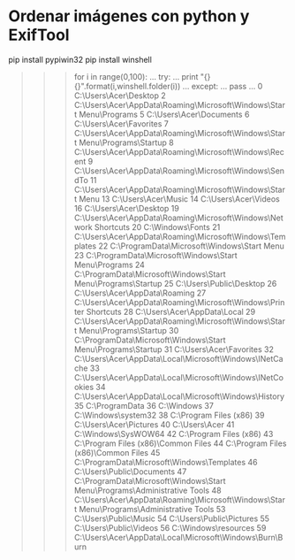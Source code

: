 # Ordenar imágenes con python y ExifTool

pip install pypiwin32
pip install winshell

>>> for i in range(0,100):
...   try:
...     print "{} {}".format(i,winshell.folder(i))
...   except:
...     pass
...
0 C:\Users\Acer\Desktop
2 C:\Users\Acer\AppData\Roaming\Microsoft\Windows\Start Menu\Programs
5 C:\Users\Acer\Documents
6 C:\Users\Acer\Favorites
7 C:\Users\Acer\AppData\Roaming\Microsoft\Windows\Start Menu\Programs\Startup
8 C:\Users\Acer\AppData\Roaming\Microsoft\Windows\Recent
9 C:\Users\Acer\AppData\Roaming\Microsoft\Windows\SendTo
11 C:\Users\Acer\AppData\Roaming\Microsoft\Windows\Start Menu
13 C:\Users\Acer\Music
14 C:\Users\Acer\Videos
16 C:\Users\Acer\Desktop
19 C:\Users\Acer\AppData\Roaming\Microsoft\Windows\Network Shortcuts
20 C:\Windows\Fonts
21 C:\Users\Acer\AppData\Roaming\Microsoft\Windows\Templates
22 C:\ProgramData\Microsoft\Windows\Start Menu
23 C:\ProgramData\Microsoft\Windows\Start Menu\Programs
24 C:\ProgramData\Microsoft\Windows\Start Menu\Programs\Startup
25 C:\Users\Public\Desktop
26 C:\Users\Acer\AppData\Roaming
27 C:\Users\Acer\AppData\Roaming\Microsoft\Windows\Printer Shortcuts
28 C:\Users\Acer\AppData\Local
29 C:\Users\Acer\AppData\Roaming\Microsoft\Windows\Start Menu\Programs\Startup
30 C:\ProgramData\Microsoft\Windows\Start Menu\Programs\Startup
31 C:\Users\Acer\Favorites
32 C:\Users\Acer\AppData\Local\Microsoft\Windows\INetCache
33 C:\Users\Acer\AppData\Local\Microsoft\Windows\INetCookies
34 C:\Users\Acer\AppData\Local\Microsoft\Windows\History
35 C:\ProgramData
36 C:\Windows
37 C:\Windows\system32
38 C:\Program Files (x86)
39 C:\Users\Acer\Pictures
40 C:\Users\Acer
41 C:\Windows\SysWOW64
42 C:\Program Files (x86)
43 C:\Program Files (x86)\Common Files
44 C:\Program Files (x86)\Common Files
45 C:\ProgramData\Microsoft\Windows\Templates
46 C:\Users\Public\Documents
47 C:\ProgramData\Microsoft\Windows\Start Menu\Programs\Administrative Tools
48 C:\Users\Acer\AppData\Roaming\Microsoft\Windows\Start Menu\Programs\Administrative Tools
53 C:\Users\Public\Music
54 C:\Users\Public\Pictures
55 C:\Users\Public\Videos
56 C:\Windows\resources
59 C:\Users\Acer\AppData\Local\Microsoft\Windows\Burn\Burn



